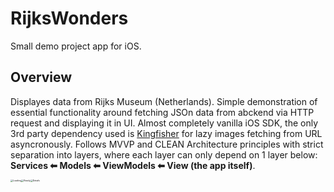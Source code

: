 # RijksWonders

Small demo project app for iOS.

## Overview

Displayes data from Rijks Museum (Netherlands). Simple demonstration of essential functionality around fetching JSOn data from abckend via HTTP request and displaying it in UI. Almost completely vanilla iOS SDK, the only 3rd party dependency used is [Kingfisher](https://github.com/onevcat/Kingfisher) for lazy images fetching from URL asyncronously. Follows MVVP and CLEAN Architecture principles with strict separation into layers, where each layer can only depend on 1 layer below: **Services ⬅ Models ⬅ ViewModels ⬅ View (the app itself)**.



<img src="/Users/maxim/Library/Mobile Documents/com~apple~CloudDocs/Dev/Demo/AlbertHeijn/RijksWonders/Resources/Loading.png" alt="Loading" style="zoom:25%;" /><img src="/Users/maxim/Library/Mobile Documents/com~apple~CloudDocs/Dev/Demo/AlbertHeijn/RijksWonders/Resources/Ready.png" alt="Ready" style="zoom:25%;" /><img src="/Users/maxim/Library/Mobile Documents/com~apple~CloudDocs/Dev/Demo/AlbertHeijn/RijksWonders/Resources/Details.png" alt="Details" style="zoom:25%;" />